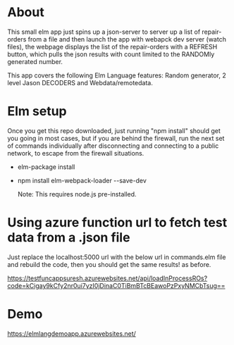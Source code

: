 # About

   This small elm app just spins up a json-server to server up a list of repair-orders from a file and then launch the app with webapck dev server (watch files), the webpage displays the list of the repair-orders with a REFRESH button, which pulls the json results with count limited to the RANDOMly generated number.

This app covers the following Elm Language features: Random generator, 2 level Jason DECODERS and Webdata/remotedata.

# Elm setup
Once you get this repo downloaded, just running "npm install" should get you going in most cases, but if you are behind the firewall,
run the next set of commands individually after disconnecting and connecting to a public network, to escape 
from the firewall situations.

- elm-package install

- npm install elm-webpack-loader --save-dev

  Note: This requires node.js pre-installed.

# Using azure function url to fetch test data from a .json file

Just replace the localhost:5000 url with the below url in commands.elm file and rebuild the code, then you should get the same results! as before.

https://testfuncappsuresh.azurewebsites.net/api/loadInProcessROs?code=kCigay9kCfy2nr0ui7yzI0jDinaC0TiBmBTcBEawoPzPxyNMCbTsug==

# Demo

https://elmlangdemoapp.azurewebsites.net/

